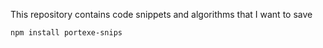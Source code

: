 This repository contains code snippets and algorithms that I want to save

`npm install portexe-snips`
